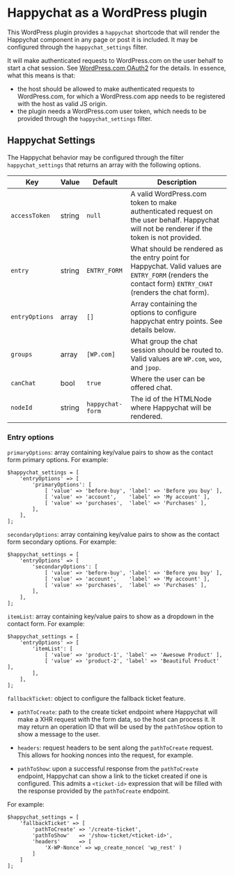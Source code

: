 # Happychat as a WordPress plugin

This WordPress plugin provides a `happychat` shortcode that will render the Happychat component in any page or post it is included. It may be configured through the `happychat_settings` filter.

It will make authenticated requests to WordPress.com on the user behalf to start a chat session. See [WordPress.com OAuth2](https://developer.wordpress.com/docs/oauth2/) for the details. In essence, what this means is that:

* the host should be allowed to make authenticated requests to WordPress.com, for which a WordPress.com app needs to be registered with the host as valid JS origin.
* the plugin needs a WordPress.com user token, which needs to be provided through the `happychat_settings` filter.

## Happychat Settings

The Happychat behavior may be configured through the filter `happychat_settings` that returns an array with the following options.

| Key | Value | Default | Description |
| --- | --- | --- | --- |
| `accessToken` | string | `null` | A valid WordPress.com token to make authenticated request on the user behalf. Happychat will not be renderer if the token is not provided. |
| `entry` | string | `ENTRY_FORM` | What should be rendered as the entry point for Happychat. Valid values are `ENTRY_FORM` (renders the contact form) `ENTRY_CHAT` (renders the chat form). |
| `entryOptions` | array | `[]` | Array containing the options to configure happychat entry points. See details below. |
| `groups` | array | `[WP.com]` | What group the chat session should be routed to. Valid values are `WP.com`, `woo`, and `jpop`. |
| `canChat` | bool | `true` | Where the user can be offered chat. |
| `nodeId` | string | `happychat-form` | The id of the HTMLNode where Happychat will be rendered. |

### Entry options

`primaryOptions`: array containing key/value pairs to show as the contact form primary options. For example:

	$happychat_settings = [
		'entryOptions' => [
			'primaryOptions': [
				[ 'value' => 'before-buy', 'label' => 'Before you buy' ],
				[ 'value' => 'account',    'label' => 'My account' ],
				[ 'value' => 'purchases',  'label' => 'Purchases' ],
			],
		],
	];

`secondaryOptions`: array containing key/value pairs to show as the contact form secondary options. For example:

	$happychat_settings = [
		'entryOptions' => [
			'secondaryOptions': [
				[ 'value' => 'before-buy', 'label' => 'Before you buy' ],
				[ 'value' => 'account',    'label' => 'My account' ],
				[ 'value' => 'purchases',  'label' => 'Purchases' ],
			],
		],
	];

`itemList`: array containing key/value pairs to show as a dropdown in the contact form. For example:

	$happychat_settings = [
		'entryOptions' => [
			'itemList': [
				[ 'value' => 'product-1', 'label' => 'Awesowe Product' ],
				[ 'value' => 'product-2', 'label' => 'Beautiful Product' ],
			],
		],
	];

`fallbackTicket`: object to configure the fallback ticket feature.

* `pathToCreate`: path to the create ticket endpoint where Happychat will make a XHR request with the form data, so the host can process it. It may return an operation ID that will be used by the `pathToShow` option to show a message to the user.

* `headers`: request headers to be sent along the `pathToCreate` request. This allows for hooking nonces into the request, for example.

* `pathToShow`: upon a successful response from the `pathToCreate` endpoint, Happychat can show a link to the ticket created if one is configured. This admits a `<ticket-id>` expression that will be filled with the response provided by the `pathToCreate` endpoint.

For example:

	$happychat_settings = [
		'fallbackTicket' => [
			'pathToCreate' => '/create-ticket',
			'pathToShow'   => '/show-ticket/<ticket-id>',
			'headers'      => [
				'X-WP-Nonce' => wp_create_nonce( 'wp_rest' )
			]
		]
	];
